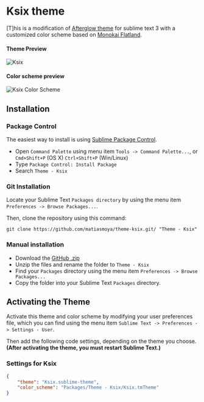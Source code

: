 # Ksix theme

[T]his is a modification of [Afterglow theme](https://github.com/YabataDesign/afterglow-theme) for sublime text 3 with a customized color scheme based on [Monokai Flatland](https://github.com/thinkpixellab/flatland).

#### Theme Preview

![Ksix](Screenshots/preview_complete.png)

#### Color scheme preview

![Ksix Color Scheme](Screenshots/colorscheme.png)

## Installation

### Package Control

The easiest way to install is using [Sublime Package Control](https://sublime.wbond.net/).

* Open `Command Palette` using menu item `Tools -> Command Palette...`, or `Cmd+Shift+P` (OS X) `Ctrl+Shift+P` (Win/Linux)
* Type `Package Control: Install Package`
* Search `Theme - Ksix`


### Git Installation

Locate your Sublime Text `Packages directory` by using the menu item `Preferences -> Browse Packages...`.

Then, clone the repository using this command:

    git clone https://github.com/matiasmoya/theme-ksix.git/ "Theme - Ksix"


### Manual installation

* Download the [GitHub .zip](https://github.com/matiasmoya/theme-ksix/archive/master.zip)
* Unzip the files and rename the folder to `Theme - Ksix`
* Find your `Packages` directory using the menu item  `Preferences -> Browse Packages...`
* Copy the folder into your Sublime Text `Packages` directory.


## Activating the Theme

Activate this theme and color scheme by modifying your user preferences file, which you can find using the menu item `Sublime Text -> Preferences -> Settings - User`.

Then add the following code settings, depending on the theme you choose. **(After activating the theme, you must restart Sublime Text.)**

### Settings for Ksix

```json
{
    "theme": "Ksix.sublime-theme",
    "color_scheme": "Packages/Theme - Ksix/Ksix.tmTheme"
}
```

